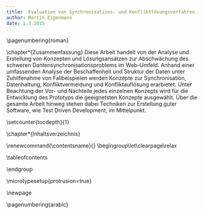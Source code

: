 ```yaml
---
title:  Evaluation von Synchronisations- und Konfliktlösungsverfahren im Web-Umfeld 
author: Martin Eigenmann
date: 1.3.2015
...
```


<!-- Nutzwertanalyse? -->
\pagenumbering{roman}


\chapter*{Zusammenfassung}
Diese Arbeit handelt von der Analyse und Erstellung von Konzepten und Lösungsansätzen zur Abschwächung des schweren Dantensynchronisationsproblems im Web-Umfeld. Anhand einer umfassenden Analyse der Beschaffenheit und Struktur der Daten unter Zuhilfenahme von Fallbeispielen werden Konzepte zur Synchronisation, Datenhaltung, Konfliktvermeidung und Konfliktauflösung erarbietet. Unter Beachtung der Vor- und Nachteile jedes einzelnen Konzepts wird für die Entwicklung des Prototyps die geeignetsten Konzepte ausgewählt. Über die gesamte Arbeit hinweg stehen dabei Techniken zur Erstellung guter Software, wie Test Driven Development, im Mittelpunkt.



\setcounter{tocdepth}{1}

\chapter*{Inhaltsverzeichnis}


\renewcommand{\contentsname}{} \begingroup\let\clearpage\relax

\tableofcontents

\endgroup


\microtypesetup{protrusion=true}

\newpage

\pagenumbering{arabic}

